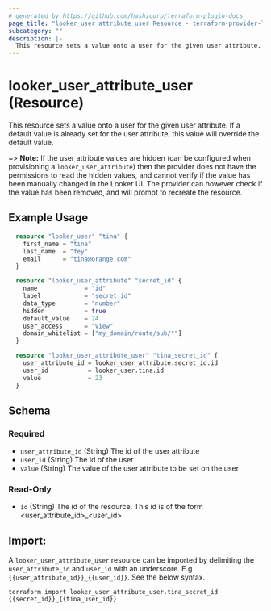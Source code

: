```yaml
---
# generated by https://github.com/hashicorp/terraform-plugin-docs
page_title: "looker_user_attribute_user Resource - terraform-provider-looker"
subcategory: ""
description: |-
  This resource sets a value onto a user for the given user attribute. If a default value is already set for the user attribute, this value will override the default value. Note that if the user attribute values are hidden (can be configured when provisioning a looker_user_attribute) then the provider does not have the permissions to read the hidden values, and cannot verify if the value has been manually changed in the Looker UI. The provider can however check if the value has been removed, and will prompt to recreate the resource.
---
```


# looker_user_attribute_user (Resource)

This resource sets a value onto a user for the given user attribute. If a default value is already set for the user attribute, this value will override the default value. 

~> **Note:** If the user attribute values are hidden (can be configured when provisioning a `looker_user_attribute`) then the provider does not have the permissions to read the hidden values, and cannot verify if the value has been manually changed in the Looker UI. The provider can however check if the value has been removed, and will prompt to recreate the resource.

## Example Usage
```terraform 
  resource "looker_user" "tina" {
    first_name = "tina"
    last_name  = "fey"
    email      = "tina@orange.com"
  }

  resource "looker_user_attribute" "secret_id" {
    name             = "id"
    label            = "secret_id"
    data_type        = "number"
    hidden           = true
    default_value    = 24
    user_access      = "View"
    domain_whitelist = ["my_domain/route/sub/*"]
  }

  resource "looker_user_attribute_user" "tina_secret_id" {
    user_attribute_id = looker_user_attribute.secret_id.id
    user_id           = looker_user.tina.id
    value             = 23
  }
```
<!-- schema generated by tfplugindocs -->
## Schema

### Required

- `user_attribute_id` (String) The id of the user attribute
- `user_id` (String) The id of the user
- `value` (String) The value of the user attribute to be set on the user

### Read-Only

- `id` (String) The id of the resource. This id is of the form <user_attribute_id>_<user_id>

## Import: 

A `looker_user_attribute_user` resource can be imported by delimiting the `user_attribute_id` and `user_id` with an underscore. E.g `{{user_attribute_id}}_{{user_id}}`. See the below syntax. 

```
terraform import looker_user_attribute_user.tina_secret_id {{secret_id}}_{{tina_user_id}}
```
